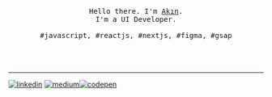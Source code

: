 <p align="center">
  <br>
  <br>
  <br>
  <samp>Hello there. I'm <a href="https://akinelmas.co">Akın</a>.<br> I'm a UI Developer.<br><br>#javascript, #reactjs, #nextjs, #figma, #gsap </samp>
  <br>
  <br>
  <br>
  <br>
  
</p>

------------


[![linkedin](https://img.shields.io/badge/LinkedIn-0077B5?style=for-the-badge&logo=linkedin&logoColor=white)](https://tr.linkedin.com/in/ak%C4%B1n-elmas) [![medium](https://img.shields.io/badge/Medium-12100E?style=for-the-badge&logo=medium&logoColor=white)](https://medium.com/@akinsw76/about)[![codepen](https://img.shields.io/badge/Codepen-000000?style=for-the-badge&logo=codepen&logoColor=white)](https://codepen.io/akin-elmas)
